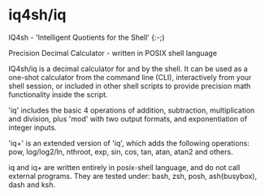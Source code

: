 ﻿# iq4sh/iq
IQ4sh - 'Intelligent Quotients for the Shell'  {:-;)

Precision Decimal Calculator - written in POSIX shell language

IQ4sh/iq is a decimal calculator for and by the shell. It can be used as a
one-shot calculator from the command line (CLI), interactively from your
shell session, or included in other shell scripts to provide precision
math functionality inside the script.

'iq' includes the basic 4 operations of addition, subtraction, multiplication and division, 
plus 'mod' with two output formats, and exponentiation of integer inputs.

'iq+' is an extended version of 'iq', which adds the following operations:
pow, log/log2/ln, nthroot, exp, sin, cos, tan, atan, atan2 and others.

iq and iq+ are written entirely in posix-shell language, and do not call
external programs. They are tested under: bash, zsh, posh, ash(busybox), dash and ksh.

